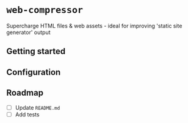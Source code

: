 # `web-compressor`

Supercharge HTML files & web assets - ideal for improving 'static site generator' output

## Getting started

## Configuration

## Roadmap

- [ ] Update `README.md`
- [ ] Add tests
